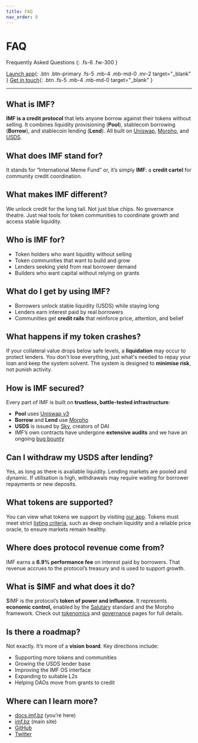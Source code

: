 ```yaml
---
title: FAQ
nav_order: 8
---
```


# FAQ

Frequently Asked Questions
{: .fs-6 .fw-300 }

[Launch app](https://app.imf.bz){: .btn .btn-primary .fs-5 .mb-4 .mb-md-0 .mr-2 target="_blank" }
[Get in touch](https://imf.bz){: .btn .fs-5 .mb-4 .mb-md-0 target="_blank" }

---

## What is IMF?

**IMF is a credit protocol** that lets anyone borrow against their tokens without selling. It combines liquidity provisioning (**Pool**), stablecoin borrowing (**Borrow**), and stablecoin lending (**Lend**). All built on [Uniswap](https://uniswap.org), [Morpho](https://morpho.org), and [USDS](https://sky.money).

## What does IMF stand for?

It stands for “International Meme Fund” or, it’s simply **IMF**: a **credit cartel** for community credit coordination.

## What makes IMF different?

We unlock credit for the long tail. Not just blue chips. No governance theatre. Just real tools for token communities to coordinate growth and access stable liquidity.

## Who is IMF for?

- Token holders who want liquidity without selling  
- Token communities that want to build and grow  
- Lenders seeking yield from real borrower demand  
- Builders who want capital without relying on grants

## What do I get by using IMF?

- Borrowers unlock stable liquidity (USDS) while staying long  
- Lenders earn interest paid by real borrowers  
- Communities get **credit rails** that reinforce price, attention, and belief

## What happens if my token crashes?

If your collateral value drops below safe levels, a **liquidation** may occur to protect lenders. You don’t lose everything, just what's needed to repay your loan and keep the system solvent. The system is designed to **minimise risk**, not punish activity.

## How is IMF secured?

Every part of IMF is built on **trustless, battle-tested infrastructure**:

- **Pool** uses [Uniswap v3](https://docs.uniswap.org/contracts/v3/overview)  
- **Borrow** and **Lend** use [Morpho](https://morpho.org)  
- **USDS** is issued by [Sky](https://sky.money), creators of DAI  
- IMF’s own contracts have undergone **extensive audits** and we have an ongoing [bug bounty](https://hashlock.com/bug-bounty/imf) 

## Can I withdraw my USDS after lending?

Yes, as long as there is available liquidity. Lending markets are pooled and dynamic. If utilisation is high, withdrawals may require waiting for borrower repayments or new deposits.

## What tokens are supported?

You can view what tokens we support by visiting [our app](https://app.imf.bz). Tokens must meet strict [listing criteria](http://127.0.0.1:4000/docs/governance.html#listing-criteria), such as deep onchain liquidity and a reliable price oracle, to ensure markets remain healthy.

## Where does protocol revenue come from?

IMF earns a **6.9% performance fee** on interest paid by borrowers. That revenue accrues to the protocol’s treasury and is used to support growth.

## What is $IMF and what does it do?

$IMF is the protocol’s **token of power and influence.** It represents **economic control,** enabled by the [Salutary](https://salutary.io) standard and the Morpho framework. Check out [tokenomics](/docs/tokenomics) and [governance](/docs/governance) pages for full details.

## Is there a roadmap?

Not exactly. It’s more of a **vision board**. Key directions include:

- Supporting more tokens and communities  
- Growing the USDS lender base  
- Improving the IMF OS interface  
- Expanding to suitable L2s  
- Helping DAOs move from grants to credit

## Where can I learn more?

- [docs.imf.bz](https://docs.imf.bz) (you’re here)  
- [imf.bz](https://imf.bz) (main site)  
- [GitHub](https://github.com/International-Meme-Fund)  
- [Twitter](https://x.com/intlmemefund)

